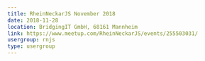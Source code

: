 ```yaml
---
title: RheinNeckarJS November 2018
date: 2018-11-28
location: BridgingIT GmbH, 68161 Mannheim
link: https://www.meetup.com/RheinNeckarJS/events/255503031/
usergroup: rnjs
type: usergroup
---
```

